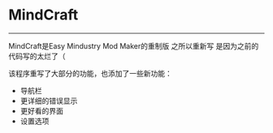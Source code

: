 # MindCraft

---

MindCraft是Easy Mindustry Mod Maker的重制版
之所以重新写
是因为之前的代码写的太烂了（

该程序重写了大部分的功能，也添加了一些新功能：

- 导航栏
- 更详细的错误显示
- 更好看的界面
- 设置选项
